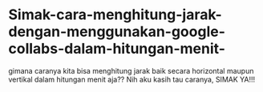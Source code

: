 # Simak-cara-menghitung-jarak-dengan-menggunakan-google-collabs-dalam-hitungan-menit-
gimana caranya kita bisa menghitung jarak baik secara horizontal maupun vertikal dalam hitungan menit aja?? Nih aku kasih tau caranya, SIMAK YA!!!
